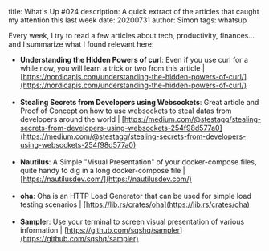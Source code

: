 title: What's Up #024
description: A quick extract of the articles that caught my attention this last week
date: 20200731
author: Simon
tags: whatsup

Every week, I try to read a few articles about tech, productivity, finances... and I summarize what I found relevant here:

* __Understanding the Hidden Powers of curl__: Even if you use curl for a while now, you will learn a trick or two from this article | [https://nordicapis.com/understanding-the-hidden-powers-of-curl/](https://nordicapis.com/understanding-the-hidden-powers-of-curl/)
<br></br>
* __Stealing Secrets from Developers using Websockets__: Great article and Proof of Concept on how to use websockets to steal datas from developers around the world | [https://medium.com/@stestagg/stealing-secrets-from-developers-using-websockets-254f98d577a0](https://medium.com/@stestagg/stealing-secrets-from-developers-using-websockets-254f98d577a0)
<br></br>
* __Nautilus__: A Simple "Visual Presentation" of your docker-compose files, quite handy to dig in a long docker-compose file | [https://nautilusdev.com/](https://nautilusdev.com/)
<br></br>
* __oha__: Oha is an HTTP Load Generator that can be used for simple load testing scenarios | [https://lib.rs/crates/oha](https://lib.rs/crates/oha)
<br></br>
* __Sampler__: Use your terminal to screen visual presentation of various information | [https://github.com/sqshq/sampler](https://github.com/sqshq/sampler)
<br></br>
